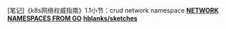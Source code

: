 
[笔记]《k8s网络权威指南》1.1小节：crud network namespace
**[NETWORK NAMESPACES FROM GO](https://golangnews.org/2020/03/network-namespaces-from-go/)**
**[hblanks/sketches](https://github.com/hblanks/sketches)**

